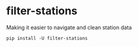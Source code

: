# filter-stations
Making it easier to navigate and clean station data
```
pip install -U filter-stations
```
